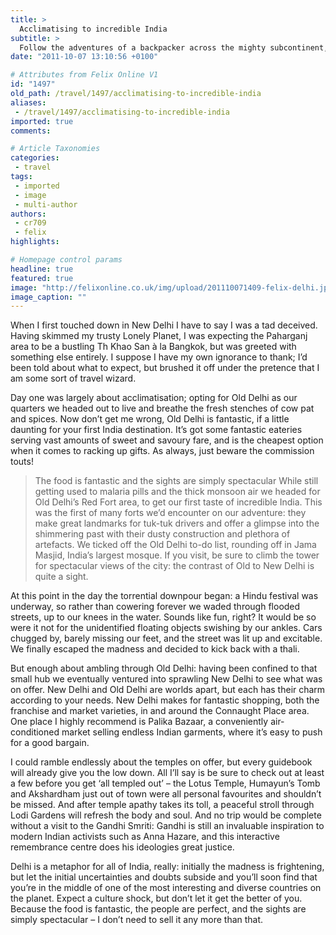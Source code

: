 ```yaml
---
title: >
  Acclimatising to incredible India
subtitle: >
  Follow the adventures of a backpacker across the mighty subcontinent, beginning with some sightseeing in the country’s brilliant capital city
date: "2011-10-07 13:10:56 +0100"

# Attributes from Felix Online V1
id: "1497"
old_path: /travel/1497/acclimatising-to-incredible-india
aliases:
 - /travel/1497/acclimatising-to-incredible-india
imported: true
comments:

# Article Taxonomies
categories:
 - travel
tags:
 - imported
 - image
 - multi-author
authors:
 - cr709
 - felix
highlights:

# Homepage control params
headline: true
featured: true
image: "http://felixonline.co.uk/img/upload/201110071409-felix-delhi.jpg"
image_caption: ""
---
```


When I first touched down in New Delhi I have to say I was a tad deceived. Having skimmed my trusty Lonely Planet, I was expecting the Paharganj area to be a bustling Th Khao San à la Bangkok, but was greeted with something else entirely. I suppose I have my own ignorance to thank; I’d been told about what to expect, but brushed it off under the pretence that I am some sort of travel wizard.

Day one was largely about acclimatisation; opting for Old Delhi as our quarters we headed out to live and breathe the fresh stenches of cow pat and spices. Now don’t get me wrong, Old Delhi is fantastic, if a little daunting for your first India destination. It’s got some fantastic eateries serving vast amounts of sweet and savoury fare, and is the cheapest option when it comes to racking up gifts. As always, just beware the commission touts!
> The food is fantastic and the sights are simply spectacular
While still getting used to malaria pills and the thick monsoon air we headed for Old Delhi’s Red Fort area, to get our first taste of incredible India. This was the first of many forts we’d encounter on our adventure: they make great landmarks for tuk-tuk drivers and offer a glimpse into the shimmering past with their dusty construction and plethora of artefacts. We ticked off the Old Delhi to-do list, rounding off in Jama Masjid, India’s largest mosque. If you visit, be sure to climb the tower for spectacular views of the city: the contrast of Old to New Delhi is quite a sight.

At this point in the day the torrential downpour began: a Hindu festival was underway, so rather than cowering forever we waded through flooded streets, up to our knees in the water. Sounds like fun, right? It would be so were it not for the unidentified floating objects swishing by our ankles. Cars chugged by, barely missing our feet, and the street was lit up and excitable. We finally escaped the madness and decided to kick back with a thali.

But enough about ambling through Old Delhi: having been confined to that small hub we eventually ventured into sprawling New Delhi to see what was on offer. New Delhi and Old Delhi are worlds apart, but each has their charm according to your needs. New Delhi makes for fantastic shopping, both the franchise and market varieties, in and around the Connaught Place area. One place I highly recommend is Palika Bazaar, a conveniently air-conditioned market selling endless Indian garments, where it’s easy to push for a good bargain.

I could ramble endlessly about the temples on offer, but every guidebook will already give you the low down. All I’ll say is be sure to check out at least a few before you get ‘all templed out’ – the Lotus Temple, Humayun’s Tomb and Akshardham just out of town were all personal favourites and shouldn’t be missed. And after temple apathy takes its toll, a peaceful stroll through Lodi Gardens will refresh the body and soul. And no trip would be complete without a visit to the Gandhi Smriti: Gandhi is still an invaluable inspiration to modern Indian activists such as Anna Hazare, and this interactive remembrance centre does his ideologies great justice.

Delhi is a metaphor for all of India, really: initially the madness is frightening, but let the initial uncertainties and doubts subside and you’ll soon find that you’re in the middle of one of the most interesting and diverse countries on the planet. Expect a culture shock, but don’t let it get the better of you. Because the food is fantastic, the people are perfect, and the sights are simply spectacular – I don’t need to sell it any more than that.
